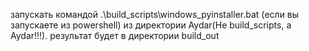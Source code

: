 запускать командой .\build_scripts\windows_pyinstaller.bat (если вы запускаете из powershell) из директории Aydar(Не build_scripts, а Aydar!!!).
результат будет в директории build_out
